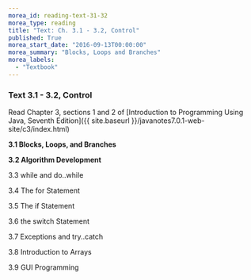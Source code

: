 ```yaml
---
morea_id: reading-text-31-32
morea_type: reading
title: "Text: Ch. 3.1 - 3.2, Control"
published: True
morea_start_date: "2016-09-13T00:00:00"
morea_summary: "Blocks, Loops and Branches"
morea_labels: 
  - "Textbook"
---
```


### Text 3.1 - 3.2, Control

Read Chapter 3, sections 1 and 2 of [Introduction to Programming Using Java, Seventh Edition]({{ site.baseurl }}/javanotes7.0.1-web-site/c3/index.html)


**3.1 Blocks, Loops, and Branches**

**3.2 Algorithm Development**

3.3 while and do..while

3.4 The for Statement

3.5 The if Statement

3.6 the switch Statement

3.7 Exceptions and try..catch

3.8 Introduction to Arrays

3.9 GUI Programming

